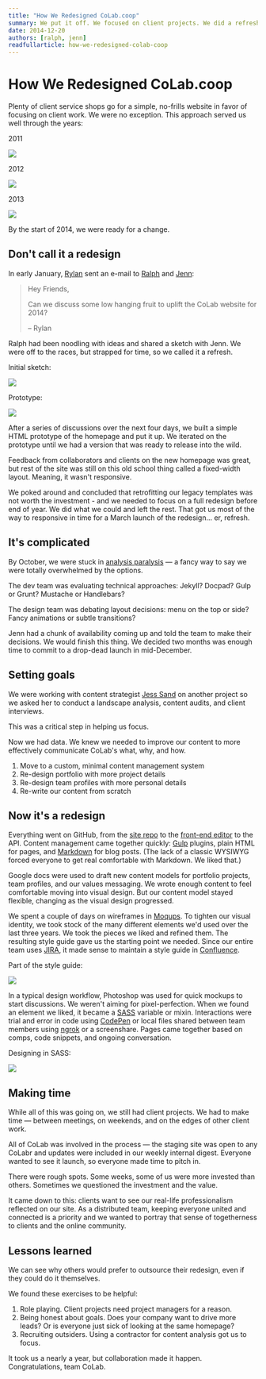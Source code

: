 ```yaml
---
title: "How We Redesigned CoLab.coop"
summary: We put it off. We focused on client projects. We did a refresh. We weren't satisfied. Here's how we went ahead with a full redesign of our site, and how we finally got it done.
date: 2014-12-20
authors: [ralph, jenn]
readfullarticle: how-we-redesigned-colab-coop
---
```


# How We Redesigned CoLab.coop

Plenty of client service shops go for a simple, no-frills website in favor of focusing on client work. We were no exception. This approach served us well through the years:

<div class="grid-parent">
  <div class="col-33-flt">
  <p class="caption center-text">2011</p>
  <img src="/assets/img/blog/2014-12-20_5.png" class="center-element border-all">
  </div>
  <div class="col-33-flt">
  <p class="caption center-text">2012</p>
  <img src="/assets/img/blog/2014-12-20_6.png" class="center-element border-all">
  </div>
  <div class="col-33-flt">
  <p class="caption center-text">2013</p>
  <p><img src="/assets/img/blog/2014-12-20_7.png" class="center-element border-all">
  </div>
</div>

By the start of 2014, we were ready for a change.

## Don't call it a redesign

In early January, [Rylan](http://colab.coop/team) sent an e-mail to [Ralph](http://colab.coop/team) and [Jenn](http://colab.coop/team):

> Hey Friends,
>
> Can we discuss some low hanging fruit to uplift the CoLab website for 2014?
>
> &ndash; Rylan

Ralph had been noodling with ideas and shared a sketch with Jenn. We were off to the races, but strapped for time, so we called it a refresh.

<div class="grid-parent">
  <div class="col-50-flt">
    <p class="caption center-text">Initial sketch:</p>
    <p><img src="/assets/img/blog/2014-12-20_1.jpg" class="center-element"></p>
  </div>
  <div class="col-50-flt">
  <p class="caption center-text">Prototype:</p>
    <p><img src="/assets/img/blog/2014-12-20_2.jpg" class="center-element"></p>
  </div>
</div>

After a series of discussions over the next four days, we built a simple HTML prototype of the homepage and put it up. We iterated on the prototype until we had a version that was ready to release into the wild.

Feedback from collaborators and clients on the new homepage was great, but rest of the site was still on this old school thing called a fixed-width layout. Meaning, it wasn't responsive.

We poked around and concluded that retrofitting our legacy templates was not worth the investment - and we needed to focus on a full redesign before end of year. We did what we could and left the rest. That got us most of the way to responsive in time for a March launch of the redesign... er, refresh.

## It's complicated

By October, we were stuck in [analysis paralysis](http://en.wikipedia.org/wiki/Analysis_paralysis) &mdash; a fancy way to say we were totally overwhelmed by the options.

The dev team was evaluating technical approaches: Jekyll? Docpad? Gulp or Grunt? Mustache or Handlebars?

The design team was debating layout decisions: menu on the top or side? Fancy animations or subtle transitions?

Jenn had a chunk of availability coming up and told the team to make their decisions. We would finish this thing. We decided two months was enough time to commit to a drop-dead launch in mid-December.

## Setting goals

We were working with content strategist [Jess Sand](http://jessicasand.com/) on another project so we asked her to conduct a landscape analysis, content audits, and client interviews.

This was a critical step in helping us focus.

Now we had data. We knew we needed to improve our content to more effectively communicate CoLab's what, why, and how.

1. Move to a custom, minimal content management system
2. Re-design portfolio with more project details
3. Re-design team profiles with more personal details
4. Re-write our content from scratch

## Now it's a redesign

Everything went on GitHub, from the [site repo](https://github.com/colab-coop/colab-coop) to the [front-end  editor](https://github.com/colab-coop/colab-coop-editor) to the API. Content management came together quickly: [Gulp](http://gulpjs.com/) plugins, plain HTML for pages, and [Markdown](http://daringfireball.net/projects/markdown/syntax) for blog posts. (The lack of a classic WYSIWYG forced everyone to get real comfortable with Markdown. We liked that.)

Google docs were used to draft new content models for portfolio projects, team profiles, and our values messaging. We wrote enough content to feel comfortable moving into visual design. But our content model stayed flexible, changing as the visual design progressed.

We spent a couple of days on wireframes in [Moqups](http://moqups.com/). To tighten our visual identity, we took stock of the many different elements we'd used over the last three years. We took the pieces we liked and refined them. The resulting style guide gave us the starting point we needed. Since our entire team uses [JIRA](https://www.atlassian.com/software/jira), it made sense to maintain a style guide in [Confluence](https://www.atlassian.com/software/confluence).

<p class="caption center-text">Part of the style guide:</p>
<p><img src="/assets/img/blog/2014-12-20_3.png" class="center-element border-all"></p>

In a typical design workflow, Photoshop was used for quick mockups to start discussions. We weren't aiming for pixel-perfection. When we found an element we liked, it became a [SASS](http://sass-lang.com/) variable or mixin. Interactions were trial and error in code using [CodePen](http://codepen.io/) or local files shared between team members using [ngrok](https://ngrok.com/) or a screenshare. Pages came together based on comps, code snippets, and ongoing conversation.

<p class="caption center-text">Designing in SASS:</p>
<p><img src="/assets/img/blog/2014-12-20_4.png" class="center-element border-all"></p>

## Making time

While all of this was going on, we still had client projects. We had to make time &mdash; between meetings, on weekends, and on the edges of other client work.

All of CoLab was involved in the process &mdash; the staging site was open to any CoLabr and updates were included in our weekly internal digest. Everyone wanted to see it launch, so everyone made time to pitch in.

There were rough spots. Some weeks, some of us were more invested than others. Sometimes we questioned the investment and the value.

It came down to this: clients want to see our real-life professionalism reflected on our site. As a distributed team, keeping everyone united and connected is a priority and we wanted to portray that sense of togetherness to clients and the online community.

## Lessons learned

We can see why others would prefer to outsource their redesign, even if they could do it themselves.

We found these exercises to be helpful:

1. Role playing. Client projects need project managers for a reason.
2. Being honest about goals. Does your company want to drive more leads? Or is everyone just sick of looking at the same homepage?
3. Recruiting outsiders. Using a contractor for content analysis got us to focus.

It took us a nearly a year, but collaboration made it happen. Congratulations, team CoLab.
